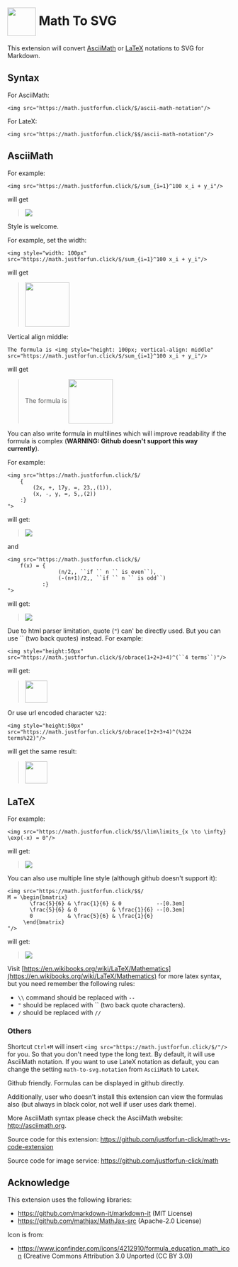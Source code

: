 # <img style="width:64px; vertical-align:middle" src="https://raw.githubusercontent.com/justforfun-click/math-vs-code-extension/master/icon.png"> Math To SVG

This extension will convert [AsciiMath](http://asciimath.org/) or [LaTeX](https://en.wikibooks.org/wiki/LaTeX) notations to SVG for Markdown.

## Syntax
For AsciiMath:

```
<img src="https://math.justforfun.click/$/ascii-math-notation"/>
```

For LateX:

```
<img src="https://math.justforfun.click/$$/ascii-math-notation"/>
```

## AsciiMath
For example:

```
<img src="https://math.justforfun.click/$/sum_{i=1}^100 x_i + y_i"/>
```

will get

> <img src="https://math.justforfun.click/$/sum_{i=1}^100 x_i + y_i"/>

Style is welcome.

For example, set the width:

```
<img style="width: 100px" src="https://math.justforfun.click/$/sum_{i=1}^100 x_i + y_i"/>
```

will get

> <img style="width: 100px" src="https://math.justforfun.click/$/sum_{i=1}^100 x_i + y_i"/>

Vertical align middle:

```
The formula is <img style="height: 100px; vertical-align: middle" src="https://math.justforfun.click/$/sum_{i=1}^100 x_i + y_i"/>
```

will get

> The formula is <img style="height: 100px; vertical-align: middle" src="https://math.justforfun.click/$/sum_{i=1}^100 x_i + y_i"/>

You can also write formula in multilines which will improve readability if the formula is complex (**WARNING: Github doesn't support this way currently**).

For example:

```
<img src="https://math.justforfun.click/$/
    {
        (2x, +, 17y, =, 23,,(1)),
        (x, -, y, =, 5,,(2))
    :}
">
```

will get:

> <img src="https://math.justforfun.click/$/
    {
        (2x, +, 17y, =, 23,,(1)),
        (x, -, y, =, 5,,(2))
    :}
">

and

```
<img src="https://math.justforfun.click/$/
    f(x) = {
                (n/2,, ``if `` n `` is even``),
                (-(n+1)/2,, ``if `` n `` is odd``)
           :}
">
```

will get:

> <img src="https://math.justforfun.click/$/
    f(x) = {
                (n/2,, ``if `` n `` is even``),
                (-(n+1)/2,, ``if `` n `` is odd``)
           :}
">

Due to html parser limitation, quote (`"`) can' be directly used. But you can use `` (two back quotes) instead.
For example:
```
<img style="height:50px" src="https://math.justforfun.click/$/obrace(1+2+3+4)^(``4 terms``)"/>
```

will get:

> <img style="height:50px" src="https://math.justforfun.click/$/obrace(1+2+3+4)^(``4 terms``)"/>

Or use url encoded character `%22`:
```
<img style="height:50px" src="https://math.justforfun.click/$/obrace(1+2+3+4)^(%224 terms%22)"/>
```

will get the same result:
> <img style="height:50px" src="https://math.justforfun.click/$/obrace(1+2+3+4)^(%224 terms%22)"/>

## LaTeX
For example:

```
<img src="https://math.justforfun.click/$$/\lim\limits_{x \to \infty} \exp(-x) = 0"/>
```

will get:

> <img src="https://math.justforfun.click/$$/\lim\limits_{x \to \infty} \exp(-x) = 0"/>

You can also use multiple line style (although github doesn't support it):
```
<img src="https://math.justforfun.click/$$/
M = \begin{bmatrix}
       \frac{5}{6} & \frac{1}{6} & 0           --[0.3em]
       \frac{5}{6} & 0           & \frac{1}{6} --[0.3em]
       0           & \frac{5}{6} & \frac{1}{6}
     \end{bmatrix}
"/>
```

will get:
> <img src="https://math.justforfun.click/$$/
M = \begin{bmatrix}
       \frac{5}{6} & \frac{1}{6} & 0           --[0.3em]
       \frac{5}{6} & 0           & \frac{1}{6} --[0.3em]
       0           & \frac{5}{6} & \frac{1}{6}
     \end{bmatrix}
"/>

Visit [https://en.wikibooks.org/wiki/LaTeX/Mathematics](https://en.wikibooks.org/wiki/LaTeX/Mathematics) for more latex syntax, but you need
remember the following rules:
* `\\` command should be replaced with `--`
* `"` should be replaced with `` (two back quote characters).
* `/` should be replaced with `//`

### Others
Shortcut `Ctrl+M` will insert `<img src="https://math.justforfun.click/$/"/>` for you. So that you don't need type the long text.
By default, it will use AsciiMath notation. If you want to use LateX notation as default, you can change the setting `math-to-svg.notation`
from `AsciiMath` to `LateX`.

Github friendly. Formulas can be displayed in github directly.

Additionally, user who doesn't install this extension can view the formulas also (but always in black color, not well if user uses dark theme).

More AsciiMath syntax please check the AsciiMath website: http://asciimath.org.

Source code for this extension: https://github.com/justforfun-click/math-vs-code-extension

Source code for image service: https://github.com/justforfun-click/math

## Acknowledge

This extension uses the following libraries:

* https://github.com/markdown-it/markdown-it (MIT License)
* https://github.com/mathjax/MathJax-src (Apache-2.0 License)

Icon is from:

* https://www.iconfinder.com/icons/4212910/formula_education_math_icon (Creative Commons Attribution 3.0 Unported (CC BY 3.0))
